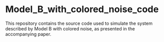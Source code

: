 # Model_B_with_colored_noise_code
This repository contains the source code used to simulate the system described by Model B with colored noise, as presented in the accompanying paper.
